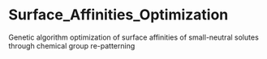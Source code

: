 # Surface_Affinities_Optimization
Genetic algorithm optimization of surface affinities of small-neutral solutes through chemical group re-patterning
